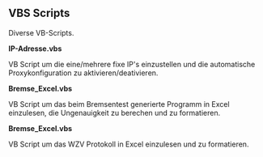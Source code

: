 VBS Scripts
-----------

Diverse VB-Scripts.

**IP-Adresse.vbs**

VB Script um die eine/mehrere fixe IP's einzustellen und die automatische
Proxykonfiguration zu aktivieren/deativieren.

**Bremse_Excel.vbs**

VB Script um das beim Bremsentest generierte Programm in Excel einzulesen,
die Ungenauigkeit zu berechen und zu formatieren.

**Bremse_Excel.vbs**

VB Script um das WZV Protokoll in Excel einzulesen und zu formatieren.
